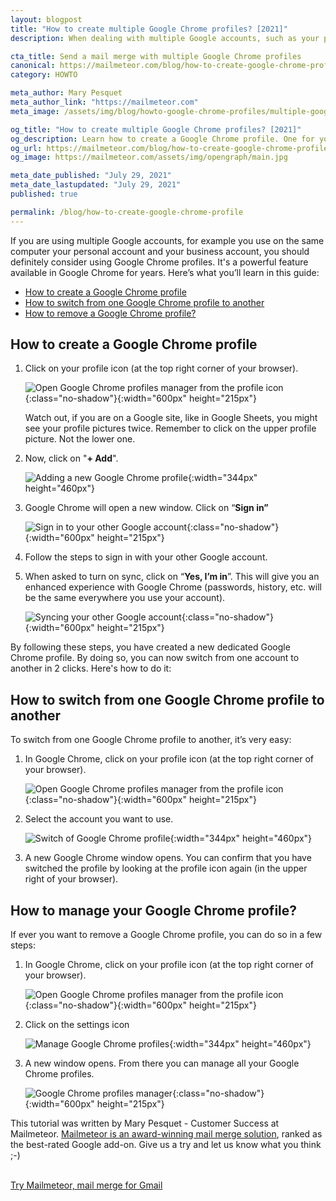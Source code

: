 ```yaml
---
layout: blogpost
title: "How to create multiple Google Chrome profiles? [2021]"
description: When dealing with multiple Google accounts, such as your personal acccount and your business account, you should definitely consider using Google Chrome profiles.

cta_title: Send a mail merge with multiple Google Chrome profiles
canonical: https://mailmeteor.com/blog/how-to-create-google-chrome-profile
category: HOWTO

meta_author: Mary Pesquet
meta_author_link: "https://mailmeteor.com"
meta_image: /assets/img/blog/howto-google-chrome-profiles/multiple-google-chrome-profiles.png

og_title: "How to create multiple Google Chrome profiles? [2021]"
og_description: Learn how to create a Google Chrome profile. One for your business, one for the family and one for your personal Google account. Learn also how to manage them all.
og_url: https://mailmeteor.com/blog/how-to-create-google-chrome-profile
og_image: https://mailmeteor.com/assets/img/opengraph/main.jpg

meta_date_published: "July 29, 2021"
meta_date_lastupdated: "July 29, 2021"
published: true

permalink: /blog/how-to-create-google-chrome-profile
---
```


If you are using multiple Google accounts, for example you use on the same computer your personal account and your business account, you should definitely consider using Google Chrome profiles. It's a powerful feature available in Google Chrome for years. Here’s what you’ll learn in this guide:

- [How to create a Google Chrome profile](#how-to-create-a-google-chrome-profile)
- [How to switch from one Google Chrome profile to another](#how-to-switch-from-one-google-chrome-profile-to-another)
- [How to remove a Google Chrome profile?](#how-to-manage-your-google-chrome-profile)

## How to create a Google Chrome profile

1.  Click on your profile icon (at the top right corner of your browser).

    ![Open Google Chrome profiles manager from the profile icon](/assets/img/blog/howto-google-chrome-profiles/open-google-chrome-profiles.png){:class="no-shadow"}{:width="600px" height="215px"}

    Watch out, if you are on a Google site, like in Google Sheets, you might see your profile pictures twice. Remember to click on the upper profile picture. Not the lower one.

2.  Now, click on "**+ Add**".

    ![Adding a new Google Chrome profile](/assets/img/blog/howto-google-chrome-profiles/add-google-chrome-profile.png){:width="344px" height="460px"}

3.  Google Chrome will open a new window. Click on “**Sign in”**

    ![Sign in to your other Google account](/assets/img/blog/howto-google-chrome-profiles/adding-new-google-chrome-profile.png){:class="no-shadow"}{:width="600px" height="215px"}

4.  Follow the steps to sign in with your other Google account.

5.  When asked to turn on sync, click on “**Yes, I’m in**”. This will give you an enhanced experience with Google Chrome (passwords, history, etc. will be the same everywhere you use your account).

    ![Syncing your other Google account](/assets/img/blog/howto-google-chrome-profiles/syncing-new-google-chrome-profile.png){:class="no-shadow"}{:width="600px" height="215px"}

By following these steps, you have created a new dedicated Google Chrome profile. By doing so, you can now switch from one account to another in 2 clicks. Here's how to do it:

## How to switch from one Google Chrome profile to another

To switch from one Google Chrome profile to another, it’s very easy:

1. In Google Chrome, click on your profile icon (at the top right corner of your browser).

   ![Open Google Chrome profiles manager from the profile icon](/assets/img/blog/howto-google-chrome-profiles/open-google-chrome-profiles.png){:class="no-shadow"}{:width="600px" height="215px"}

2. Select the account you want to use.

   ![Switch of Google Chrome profile](/assets/img/blog/howto-google-chrome-profiles/switch-google-chrome-profile.jpg){:width="344px" height="460px"}

3. A new Google Chrome window opens. You can confirm that you have switched the profile by looking at the profile icon again (in the upper right of your browser).

## How to manage your Google Chrome profile?

If ever you want to remove a Google Chrome profile, you can do so in a few steps:

1. In Google Chrome, click on your profile icon (at the top right corner of your browser).

   ![Open Google Chrome profiles manager from the profile icon](/assets/img/blog/howto-google-chrome-profiles/open-google-chrome-profiles.png){:class="no-shadow"}{:width="600px" height="215px"}

2. Click on the settings icon

   ![Manage Google Chrome profiles](/assets/img/blog/howto-google-chrome-profiles/manage-google-chrome-profiles.jpg){:width="344px" height="460px"}

3. A new window opens. From there you can manage all your Google Chrome profiles.

   ![Google Chrome profiles manager](/assets/img/blog/howto-google-chrome-profiles/google-chrome-profiles-manager.jpg){:class="no-shadow"}{:width="600px" height="215px"}

<div class="blogpost-endnote">
  This tutorial was written by Mary Pesquet - Customer Success at Mailmeteor. <a href="https://mailmeteor.com">Mailmeteor is an award-winning mail merge solution</a>, ranked as the best-rated Google add-on. Give us a try and let us know what you think ;-)
  <br>
  <br>
  <p><a href="https://mailmeteor.com" class="font-weight-bold">Try Mailmeteor, mail merge for Gmail</a></p>
</div>
